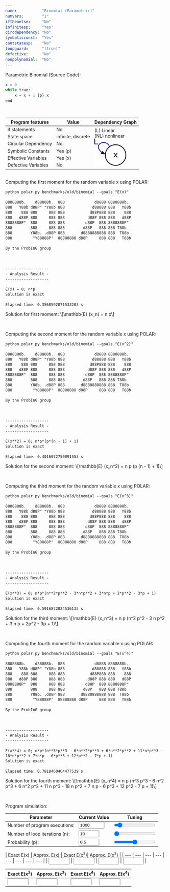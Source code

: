 ```yaml
---
name:           "Binomial (Parametric)"
numvars:        "1"
ifthenelse:     "No"
infinitesp:     "Yes"
circdependency: "No"
symbolicconst:  "Yes"
contstatesp:    "No"
loopguard:      "(true)"
defective:      "No"
nonpolynomial:  "No"
---
```


Parametric Binomial (Source Code):

```python
x = 0
while true:
    x = x + 1 {p} x
end
```
<br>

<table>
    <thead>
        <tr>
            <th>Program features</th>
            <th>Value</th>
            <th>Dependency Graph</th>
        </tr>
    </thead>
    <tbody>
        <tr>
            <td>if statements</td>
            <td>No</td>
            <td rowspan=6>(L) Linear <br> (NL) nonlinear <br><img src="/assets/dep_graphs/binomial-p.png" alt="Dependency Graph" style="width:100px;"/></td>
        </tr>
        <tr>
            <td>State space</td>
            <td>infinite, discrete</td>
        </tr>
        <tr>
            <td>Circular Dependency</td>
            <td>No</td>
        </tr>
        <tr>
            <td>Symbolic Constants</td>
            <td>Yes (p)</td>
        </tr>
        <tr>
            <td>Effective Variables</td>
            <td>Yes (x)</td>
        </tr>
        <tr>
            <td>Defective Variables</td>
            <td>No</td>
        </tr>
    </tbody>
</table>

<br>
Computing the first moment for the random variable x using POLAR:

```
python polar.py benchmarks/old/binomial --goals "E(x)"

8888888b.   .d88888b.  888             d8888 8888888b.
888   Y88b d88P" "Y88b 888            d88888 888   Y88b
888    888 888     888 888           d88P888 888    888
888   d88P 888     888 888          d88P 888 888   d88P
8888888P"  888     888 888         d88P  888 8888888P"
888        888     888 888        d88P   888 888 T88b
888        Y88b. .d88P 888       d8888888888 888  T88b
888         "Y88888P"  88888888 d88P     888 888   T88b

By the ProbInG group



-------------------
- Analysis Result -
-------------------

E(x) = 0; n*p
Solution is exact

Elapsed time: 0.3568592071533203 s
```
<p>
Solution for first moment: \[\mathbb{E} (x_n)   = n p\]
</p>

<br>

Computing the second moment for the random variable x using POLAR:

```
python polar.py benchmarks/old/binomial --goals "E(x^2)"

8888888b.   .d88888b.  888             d8888 8888888b.
888   Y88b d88P" "Y88b 888            d88888 888   Y88b
888    888 888     888 888           d88P888 888    888
888   d88P 888     888 888          d88P 888 888   d88P
8888888P"  888     888 888         d88P  888 8888888P"
888        888     888 888        d88P   888 888 T88b
888        Y88b. .d88P 888       d8888888888 888  T88b
888         "Y88888P"  88888888 d88P     888 888   T88b

By the ProbInG group



-------------------
- Analysis Result -
-------------------

E(x**2) = 0; n*p*(p*(n - 1) + 1)
Solution is exact

Elapsed time: 0.4016072750091553 s
```

<p>
Solution for the second moment: \[\mathbb{E} (x_n^2) = n p (p (n - 1) + 1)\]
</p>

<br>


Computing the third moment for the random variable x using POLAR:

```
python polar.py benchmarks/old/binomial --goals "E(x^3)"

8888888b.   .d88888b.  888             d8888 8888888b.
888   Y88b d88P" "Y88b 888            d88888 888   Y88b
888    888 888     888 888           d88P888 888    888
888   d88P 888     888 888          d88P 888 888   d88P
8888888P"  888     888 888         d88P  888 8888888P"
888        888     888 888        d88P   888 888 T88b
888        Y88b. .d88P 888       d8888888888 888  T88b
888         "Y88888P"  88888888 d88P     888 888   T88b

By the ProbInG group



-------------------
- Analysis Result -
-------------------

E(x**3) = 0; n*p*(n**2*p**2 - 3*n*p**2 + 3*n*p + 2*p**2 - 3*p + 1)
Solution is exact

Elapsed time: 0.5916872024536133 s
```

<p>
Solution for the third moment: \[\mathbb{E} (x_n^3) = n p (n^2 p^2 - 3 n p^2 + 3 n p + 2p^2 - 3p + 1)\]
</p>

<br>

Computing the fourth moment for the random variable x using POLAR:

```
python polar.py benchmarks/old/binomial --goals "E(x^4)"

8888888b.   .d88888b.  888             d8888 8888888b.
888   Y88b d88P" "Y88b 888            d88888 888   Y88b
888    888 888     888 888           d88P888 888    888
888   d88P 888     888 888          d88P 888 888   d88P
8888888P"  888     888 888         d88P  888 8888888P"
888        888     888 888        d88P   888 888 T88b
888        Y88b. .d88P 888       d8888888888 888  T88b
888         "Y88888P"  88888888 d88P     888 888   T88b

By the ProbInG group



-------------------
- Analysis Result -
-------------------

E(x**4) = 0; n*p*(n**3*p**3 - 6*n**2*p**3 + 6*n**2*p**2 + 11*n*p**3 - 18*n*p**2 + 7*n*p - 6*p**3 + 12*p**2 - 7*p + 1)
Solution is exact

Elapsed time: 0.7818460464477539 s
```

<p>
  Solution for the fourth moment: \[\mathbb{E} (x_n^4) = n p (n^3 p^3 - 6 n^2 p^3 + 6 n^2 p^2 + 11 n p^3 - 18 n p^2 + 7 n p - 6 p^3 + 12 p^2 - 7 p + 1)\]
</p>

<br>


Program simulation:

| Parameter | Current Value | Tuning |
| --- | ----------- | ----------- |
| Number of program executions: | <input type="number" id="num_experiment_value" name="num_experiment_value" min="100" max="10000" step="100" value="1000" onchange="updateNumExp(this.value)"> | <input type="range" id="num_experiment" name="num_experiment" min="100" max="10000" step="100" value="1000" onchange="updateNumExp(this.value)"> |
| Number of loop iterations (n): | <input type="number" id="num_iteration_value" name="num_iteration_value" min="10" max="100" step="10" value="10" onchange="updateNumIter(this.value)">  | <input type="range" id="num_iteration" name="num_iteration" min="10" max="100" step="10" value="10" onchange="updateNumIter(this.value)"> |
| Probability (p): | <input type="number" id="probability_value" name="probability_value" min="0" max="1" step="0.1" value="0.5" onchange="updateProbability(this.value)"> | <input type="range" id="probability" name="probability" min="0" max="1" step="0.1" value="0.5" onchange="updateProbability(this.value)"> |

| Exact E(x) | Approx. E(x) | Exact E(x<sup>2</sup>)| Approx. E(x<sup>2</sup>) | 
| --- | --- | --- | --- | --- | --- | --- | --- |
| <input type="text" size="5" id="exact_e_x" name="exact_e_x"> | <input type="text" size="5" id="approx_e_x" name="approx_e_x"> | <input type="text" size="5" id="exact_e_x2" name="exact_e_x2"> |  <input type="text" size="5" id="approx_e_x2" name="approx_e_x2"> |  

| Exact E(x<sup>3</sup>)| Approx. E(x<sup>3</sup>) | Exact E(x<sup>4</sup>)| Approx. E(x<sup>4</sup>) |
| --- | --- | --- | --- |
|  <input type="text" size="5" id="exact_e_x3" name="exact_e_x3">   |  <input type="text" size="5" id="approx_e_x3" name="approx_e_x3">     |  <input type="text" size="5" id="exact_e_x4" name="exact_e_x4">    | <input type="text" size="5" id="approx_e_x4" name="approx_e_x4">     |



<div id="myDiv"><!-- Plotly chart will be drawn inside this DIV --></div>
<script>

    function sampleBernoulli(val_p){
    	if (Math.random() < val_p) return 1;
        return 0;
    }
    function plotProbProgram (val_p, nit, nsim){
        var x = [];
        var tot1 = 0;
        var tot2 = 0;
        var tot3 = 0;
        var tot4 = 0;
    	for (var i = 0; i < nsim; i++) {
             x[i] = 0;  
             for (var j = 0; j < nit; j++)
            	x[i] += sampleBernoulli(val_p);
             tot1 += x[i];
             tot2 += x[i]*x[i];
             tot3 += x[i]*x[i]*x[i];
             tot4 += x[i]*x[i]*x[i]*x[i];
    	} 
    	
    	
    	var trace = {
      		x: x,
       		type: 'histogram',
			histnorm: 'probability',
			marker: { 
			     color: "rgba(255, 100, 102, 0.7)", 
                 line: { color:  "rgba(255, 100, 102, 1)", 
                         width: 1
                 }
              },
              autobinx: false, 
              xbins: { 
                 size: 1 
              }
    	};
    
    	var data = [trace];
    	var layout = {
      		bargap: 0.05, 
      		bargroupgap: 0.2, 
      		barmode: "overlay", 
      		title: "Sampled Results (p=" + val_p.toString() + ", loop iteration=" + nit.toString()  + ", num. simulations = " + nsim.toString()  + ")", 
      		xaxis: {title: "X Value"}, 
      		yaxis: {title: "Probability"}
    	}
    	Plotly.newPlot('myDiv', data, layout);
    	
    	var exact_e_x_elem   = document.getElementById("exact_e_x");
    	exact_e_x_elem.value = val_p * nit;
    	
    	var approx_e_x_elem   = document.getElementById("approx_e_x");
    	approx_e_x_elem.value = tot1/nsim;
    	
    	var exact_e_x2_elem   = document.getElementById("exact_e_x2");
    	exact_e_x2_elem.value = val_p * nit * (val_p * (nit - 1) + 1);
    	
    	var approx_e_x2_elem   = document.getElementById("approx_e_x2");
    	approx_e_x2_elem.value = tot2/nsim;
    	
    	var exact_e_x3_elem   = document.getElementById("exact_e_x3");
    	exact_e_x3_elem.value = val_p * nit * (val_p * val_p * nit * nit - 3 * nit * val_p * val_p + 3 * nit * val_p + 2 * val_p * val_p - 3 * val_p + 1);
    	
    	var approx_e_x3_elem   = document.getElementById("approx_e_x3");
    	approx_e_x3_elem.value = tot3/nsim;
    	
    	var exact_e_x4_elem   = document.getElementById("exact_e_x4");
    	exact_e_x4_elem.value = val_p * nit * (val_p * val_p * val_p * nit * nit * nit - 6 * nit * nit * val_p * val_p * val_p + 6 * nit * nit * val_p * val_p + 11 * nit * val_p * val_p * val_p - 18 * nit * val_p * val_p + 7 * nit * val_p - 6 * val_p * val_p * val_p + 12 * val_p * val_p - 7 * val_p + 1);
    	
    	var approx_e_x4_elem   = document.getElementById("approx_e_x4");
    	approx_e_x4_elem.value = tot4/nsim;
    }
    
    var prob_elem = document.getElementById("probability_value");
    var iter_elem = document.getElementById("num_iteration_value");
    var exp_elem  = document.getElementById("num_experiment_value");
    
    plotProbProgram (prob_elem.value, iter_elem.value, exp_elem.value);
    

    
    function updateProbability(val_p) {
  		var elem1 = document.getElementById("probability_value");
        elem1.value = val_p;
        var elem2 = document.getElementById("probability");
        elem2.value = val_p;
    	var iter_elem = document.getElementById("num_iteration_value");
    	var exp_elem  = document.getElementById("num_experiment_value");
        plotProbProgram (val_p, iter_elem.value, exp_elem.value);
	}
	function updateNumIter(nit) {
  		var elem1 = document.getElementById("num_iteration_value");
        elem1.value = nit;
        var elem2 = document.getElementById("num_iteration");
        elem2.value = nit;
        var prob_elem = document.getElementById("probability_value");
    	var exp_elem  = document.getElementById("num_experiment_value");
    	plotProbProgram (prob_elem.value, nit, exp_elem.value);
	}
	function updateNumExp(nsim) {
  		var elem1 = document.getElementById("num_experiment_value");
        elem1.value = nsim;
        var elem2 = document.getElementById("num_experiment");
        elem2.value = nsim;
    	var prob_elem = document.getElementById("probability_value");
    	var iter_elem = document.getElementById("num_iteration_value");
    	plotProbProgram (prob_elem.value, iter_elem.value, nsim);
	}
     
  </script>
